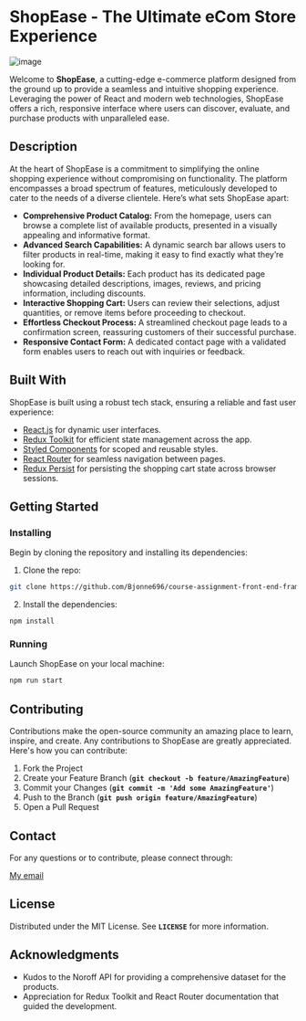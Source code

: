 # ShopEase - The Ultimate eCom Store Experience

![image](https://github.com/Bjonne696/course-assignment-front-end-frameworks/blob/main/src/assets/frameworks.png?raw=true)

Welcome to **ShopEase**, a cutting-edge e-commerce platform designed from the ground up to provide a seamless and intuitive shopping experience. Leveraging the power of React and modern web technologies, ShopEase offers a rich, responsive interface where users can discover, evaluate, and purchase products with unparalleled ease.

## Description

At the heart of ShopEase is a commitment to simplifying the online shopping experience without compromising on functionality. The platform encompasses a broad spectrum of features, meticulously developed to cater to the needs of a diverse clientele. Here’s what sets ShopEase apart:

- **Comprehensive Product Catalog:** From the homepage, users can browse a complete list of available products, presented in a visually appealing and informative format.
- **Advanced Search Capabilities:** A dynamic search bar allows users to filter products in real-time, making it easy to find exactly what they’re looking for.
- **Individual Product Details:** Each product has its dedicated page showcasing detailed descriptions, images, reviews, and pricing information, including discounts.
- **Interactive Shopping Cart:** Users can review their selections, adjust quantities, or remove items before proceeding to checkout.
- **Effortless Checkout Process:** A streamlined checkout page leads to a confirmation screen, reassuring customers of their successful purchase.
- **Responsive Contact Form:** A dedicated contact page with a validated form enables users to reach out with inquiries or feedback.

## Built With

ShopEase is built using a robust tech stack, ensuring a reliable and fast user experience:

- [React.js](https://reactjs.org/) for dynamic user interfaces.
- [Redux Toolkit](https://redux-toolkit.js.org/) for efficient state management across the app.
- [Styled Components](https://styled-components.com/) for scoped and reusable styles.
- [React Router](https://reactrouter.com/) for seamless navigation between pages.
- [Redux Persist](https://react-redux-firebase.com/docs/integrations/redux-persist.html) for persisting the shopping cart state across browser sessions.


## Getting Started

### Installing

Begin by cloning the repository and installing its dependencies:

1. Clone the repo:

```bash
git clone https://github.com/Bjonne696/course-assignment-front-end-frameworks.git
```

2. Install the dependencies:

```
npm install
```

### Running

Launch ShopEase on your local machine:

```bash
npm run start
```

## Contributing

Contributions make the open-source community an amazing place to learn, inspire, and create. Any contributions to ShopEase are greatly appreciated. Here's how you can contribute:

1. Fork the Project
2. Create your Feature Branch (**`git checkout -b feature/AmazingFeature`**)
3. Commit your Changes (**`git commit -m 'Add some AmazingFeature'`**)
4. Push to the Branch (**`git push origin feature/AmazingFeature`**)
5. Open a Pull Request

## Contact

For any questions or to contribute, please connect through:

[My email](mailto:Bjonne696@gmail.com)

## License

Distributed under the MIT License. See **`LICENSE`** for more information.

## Acknowledgments

- Kudos to the Noroff API for providing a comprehensive dataset for the products.
- Appreciation for Redux Toolkit and React Router documentation that guided the development.